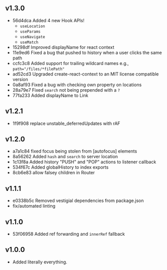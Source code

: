 ## v1.3.0

- 56d4dca Added 4 new Hook APIs!
  - `useLocation`
  - `useParams`
  - `useNavigate`
  - `useMatch`
- 15298df Improved displayName for react context
- 11e9ed6 Fixed a bug that pushed to history when a user clicks the same path
- ccfc3c8 Added support for trailing wildcard names e.g., `path="/files/*filePath"`
- ad52cd3 Upgraded create-react-context to an MIT license compatible version
- 0a8af93 Fixed a bug with checking own property on locations
- 28a79e7 Fixed `search` not being prepended with a `?`
- 77fa233 Added displayName to Link

## v1.2.1

- 1f9f908 replace unstable_deferredUpdates with rAF

## v1.2.0

- a7a1c84 fixed focus being stolen from [autofocus] elements
- 8a56262 Added `hash` and `search` to server location
- 1c13f8a Added history "PUSH" and "POP" actions to listener callback
- 534f67c Added globalHistory to index exports
- 8cb6e83 allow falsey children in Router

## v1.1.1

- e0338b5c Removed vestigial dependencies from package.json
- fix/automated linting

## v1.1.0

- 53f06958 Added ref forwarding and `innerRef` fallback

## v1.0.0

- Added literally everything.
